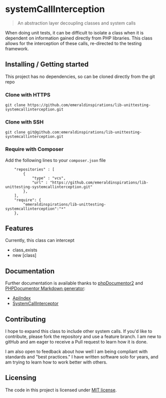 # systemCallInterception
> An abstraction layer decoupling classes and system calls

When doing unit tests, it can be difficult to isolate a class when it is
dependent on information gained directly from PHP libraries.  This class allows
for the interception of these calls, re-directed to the testing framework.

## Installing / Getting started

This project has no dependencies, so can be cloned directly from the git repo

### Clone with HTTPS

```shell
git clone https://github.com/emeraldinspirations/lib-unittesting-systemcallinterception.git
```

### Clone with SSH

```shell
git clone git@github.com:emeraldinspirations/lib-unittesting-systemcallinterception.git
```

### Require with Composer

Add the following lines to your `composer.json` file

```
    "repositories" : [
        {
            "type" : "vcs",
            "url" : "https://github.com/emeraldinspirations/lib-unittesting-systemcallinterception.git"
        },
    ],
    "require": {
        "emeraldinspirations/lib-unittesting-systemcallinterception":"*"
    },    
```

## Features

Currently, this class can intercept
* class_exists
* new [class]

## Documentation
Further documentation is available thanks to [phpDocumentor2](https://www.phpdoc.org/) and [PHPDocumentor Markdown generator](https://github.com/evert/phpdoc-md):
* [ApiIndex](phpDoc/md/ApiIndex.md)
* [SystemCallInterceptor](phpDoc/md/emeraldinspirations-library-unitTesting-systemCallInterception-SystemCallInterceptor.md)

## Contributing

I hope to expand this class to include other system calls.  If you'd like to
contribute, please fork the repository and use a feature branch.  I am new to
gitHub and am eager to receive a Pull request to learn how it is done.

I am also open to feedback about how well I am being compliant with standards
and "best practices."  I have written software solo for years, and am trying to
learn how to work better with others.

## Licensing

The code in this project is licensed under [MIT license](LICENSE).
